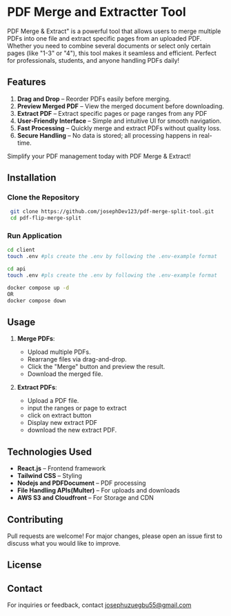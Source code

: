 # PDF Merge and Extractter Tool

PDF Merge & Extract" is a powerful tool that allows users to merge multiple PDFs into one file and extract specific pages from an uploaded PDF. Whether you need to combine several documents or select only certain pages (like "1-3" or "4"), this tool makes it seamless and efficient. Perfect for professionals, students, and anyone handling PDFs daily!

## Features

1. **Drag and Drop** – Reorder PDFs easily before merging.
2. **Preview Merged PDF** – View the merged document before downloading.
3. **Extract PDF** – Extract specific pages or page ranges from any PDF
4. **User-Friendly Interface** – Simple and intuitive UI for smooth navigation.
5. **Fast Processing** – Quickly merge and extract PDFs without quality loss.
6. **Secure Handling** – No data is stored; all processing happens in real-time.

Simplify your PDF management today with PDF Merge & Extract!

## Installation

### Clone the Repository

```sh
 git clone https://github.com/josephDev123/pdf-merge-split-tool.git
 cd pdf-flip-merge-split
```

### Run Application

```sh
cd client
touch .env #pls create the .env by following the .env-example format
```

```sh
cd api
touch .env #pls create the .env by following the .env-example format
```

```sh
docker compose up -d
OR
docker compose down
```

## Usage

1. **Merge PDFs**:

   - Upload multiple PDFs.
   - Rearrange files via drag-and-drop.
   - Click the "Merge" button and preview the result.
   - Download the merged file.

2. **Extract PDFs**:

   - Upload a PDF file.
   - input the ranges or page to extract
   - click on extract button
   - Display new extract PDF
   - download the new extract PDF.

## Technologies Used

- **React.js** – Frontend framework
- **Tailwind CSS** – Styling
- **Nodejs and PDFDocument** – PDF processing
- **File Handling APIs(Multer)** – For uploads and downloads
- **AWS S3 and Cloudfront** – For Storage and CDN

## Contributing

Pull requests are welcome! For major changes, please open an issue first to discuss what you would like to improve.

## License

<!-- This project is licensed under the MIT License - see the [LICENSE](LICENSE) file for details. -->

## Contact

For inquiries or feedback, contact [josephuzuegbu55@gmail.com](mailto:josephuzuegbu55@gmail.com)
